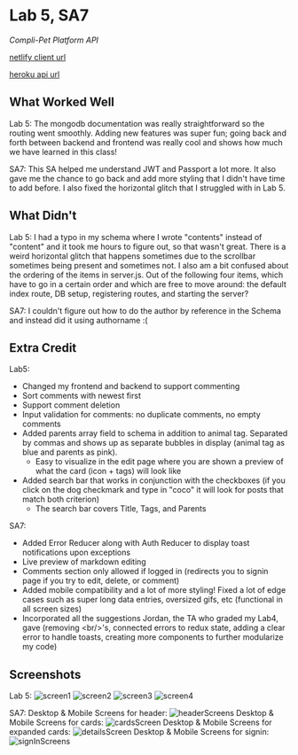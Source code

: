 # Lab 5, SA7

*Compli-Pet Platform API*

[netlify client url](https://snowxposts.netlify.app/)

[heroku api url](https://compli-pet-platform-server.herokuapp.com/)

## What Worked Well
Lab 5: The mongodb documentation was really straightforward so the routing went smoothly. Adding new features was super fun; going back and forth between backend and frontend was really cool and shows how much we have learned in this class!

SA7: This SA helped me understand JWT and Passport a lot more. It also gave me the chance to go back and add more styling that I didn't have time to add before. I also fixed the horizontal glitch that I struggled with in Lab 5. 

## What Didn't
Lab 5: I had a typo in my schema where I wrote "contents" instead of "content" and it took me hours to figure out, so that wasn't great. There is a weird horizontal glitch that happens sometimes due to the scrollbar sometimes being present and sometimes not. I also am a bit confused about the ordering of the items in server.js. Out of the following four items, which have to go in a certain order and which are free to move around: the default index route, DB setup, registering routes, and starting the server? 

SA7: I couldn't figure out how to do the author by reference in the Schema and instead did it using authorname :( 

## Extra Credit
Lab5:
- Changed my frontend and backend to support commenting
- Sort comments with newest first
- Support comment deletion
- Input validation for comments: no duplicate comments, no empty comments
- Added parents array field to schema in addition to animal tag. Separated by commas and shows up as separate bubbles in display (animal tag as blue and parents as pink).
  - Easy to visualize in the edit page where you are shown a preview of what the card (icon + tags) will look like
- Added search bar that works in conjunction with the checkboxes (if you click on the dog checkmark and type in "coco" it will look for posts that match both criterion)
  - The search bar covers Title, Tags, and Parents

SA7:
- Added Error Reducer along with Auth Reducer to display toast notifications upon exceptions
- Live preview of markdown editing
- Comments section only allowed if logged in (redirects you to signin page if you try to edit, delete, or comment)
- Added mobile compatibility and a lot of more styling! Fixed a lot of edge cases such as super long data entries, oversized gifs, etc (functional in all screen sizes)
- Incorporated all the suggestions Jordan, the TA who graded my Lab4, gave (removing \<br/\>'s, connected errors to redux state, adding a clear error to handle toasts, creating more components to further modularize my code)

## Screenshots
Lab 5:
![screen1](https://user-images.githubusercontent.com/38738497/118359051-97472c80-b54f-11eb-8453-ba2b7d353d8f.PNG)
![screen2](https://user-images.githubusercontent.com/38738497/118359052-97dfc300-b54f-11eb-9692-27336ddbaab9.PNG)
![screen3](https://user-images.githubusercontent.com/38738497/118359053-97dfc300-b54f-11eb-918e-ed08ee73e3dc.PNG)
![screen4](https://user-images.githubusercontent.com/38738497/118359054-97dfc300-b54f-11eb-8cb3-a3880145771d.PNG)

SA7:
Desktop & Mobile Screens for header:
![headerScreens](https://user-images.githubusercontent.com/38738497/118756592-42e6ca00-b839-11eb-9eca-0e57df9ab9bf.PNG)
Desktop & Mobile Screens for cards:
![cardsScreen](https://user-images.githubusercontent.com/38738497/118756597-45e1ba80-b839-11eb-8c18-742965902f5c.PNG)
Desktop & Mobile Screens for expanded cards:
![detailsScreen](https://user-images.githubusercontent.com/38738497/118756601-48441480-b839-11eb-84fa-7208a179e0fb.PNG)
Desktop & Mobile Screens for signin:
![signInScreens](https://user-images.githubusercontent.com/38738497/118756604-4aa66e80-b839-11eb-8321-a75827e82969.PNG)





